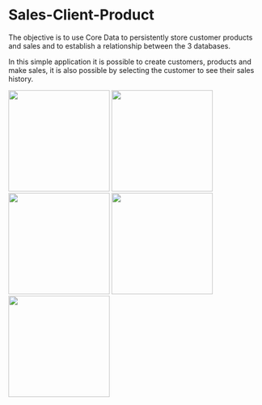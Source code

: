 # Sales-Client-Product

The objective is to use Core Data to persistently store customer products and sales and to establish a relationship between the 3 databases.

In this simple application it is possible to create customers, products and make sales, it is also possible by selecting the customer to see their sales history.

<img src="https://user-images.githubusercontent.com/109655925/185586983-1e42feac-4a1c-4717-ad24-5579a3da0da2.png" width="200"> <img src="https://user-images.githubusercontent.com/109655925/185586976-5a579b04-7a27-485a-88d5-cb22825a54bf.png" width="200"> <img src="https://user-images.githubusercontent.com/109655925/185586974-e1d0fcc7-7f56-4a63-b1b6-ad2d742cfa6e.png" width="200"> <img src="https://user-images.githubusercontent.com/109655925/185586969-3f13b290-d8d5-42cb-8906-cca726c88f91.png" width="200"> <img src="https://user-images.githubusercontent.com/109655925/185586953-eca0ca9c-81b3-4752-8912-7a3b270e7475.png" width="200">
